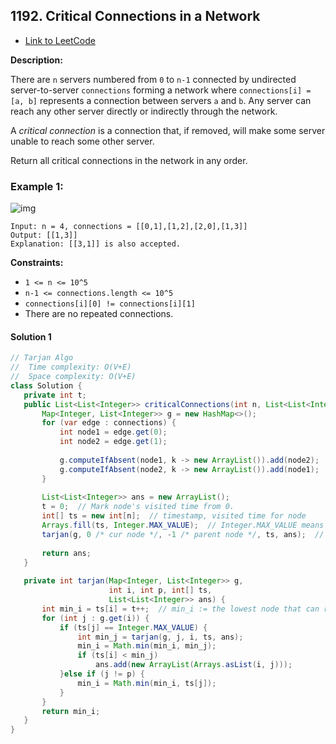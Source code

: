 ## 1192. Critical Connections in a Network

- [Link to LeetCode](https://leetcode.com/problems/critical-connections-in-a-network/)

**Description:**



There are `n` servers numbered from `0` to `n-1` connected by undirected server-to-server `connections` forming a network where `connections[i] = [a, b]` represents a connection between servers `a` and `b`. Any server can reach any other server directly or indirectly through the network.

A *critical connection* is a connection that, if removed, will make some server unable to reach some other server.

Return all critical connections in the network in any order.



<!-- tabs:start -->

### **Example 1:**



![img](https://assets.leetcode.com/uploads/2019/09/03/1537_ex1_2.png)

```
Input: n = 4, connections = [[0,1],[1,2],[2,0],[1,3]]
Output: [[1,3]]
Explanation: [[3,1]] is also accepted.
```



<!-- tabs:end -->



**Constraints:**

- `1 <= n <= 10^5`
- `n-1 <= connections.length <= 10^5`
- `connections[i][0] != connections[i][1]`
- There are no repeated connections.



<!-- tabs:start -->



#### **Solution 1**



```java
// Tarjan Algo
// 	Time complexity: O(V+E)
//	Space complexity: O(V+E)
class Solution {
   private int t;
   public List<List<Integer>> criticalConnections(int n, List<List<Integer>> connections) {
       Map<Integer, List<Integer>> g = new HashMap<>();
       for (var edge : connections) {
           int node1 = edge.get(0);
           int node2 = edge.get(1);
          
           g.computeIfAbsent(node1, k -> new ArrayList()).add(node2);
           g.computeIfAbsent(node2, k -> new ArrayList()).add(node1);
       }
      
       List<List<Integer>> ans = new ArrayList();
       t = 0;  // Mark node's visited time from 0.
       int[] ts = new int[n];  // timestamp, visited time for node
       Arrays.fill(ts, Integer.MAX_VALUE);  // Integer.MAX_VALUE means not visited.
       tarjan(g, 0 /* cur node */, -1 /* parent node */, ts, ans);  // dfs the lowest timestamp node
      
       return ans;
   }
  
   private int tarjan(Map<Integer, List<Integer>> g,
                      int i, int p, int[] ts,
                      List<List<Integer>> ans) {
       int min_i = ts[i] = t++;  // min_i := the lowest node that can reach from cur node.
       for (int j : g.get(i)) {
           if (ts[j] == Integer.MAX_VALUE) {
               int min_j = tarjan(g, j, i, ts, ans);
               min_i = Math.min(min_i, min_j);
               if (ts[i] < min_j)
                   ans.add(new ArrayList(Arrays.asList(i, j)));
           }else if (j != p) {
               min_i = Math.min(min_i, ts[j]);
           }
       }
       return min_i;
   }
}
```



<!-- tabs:end -->









